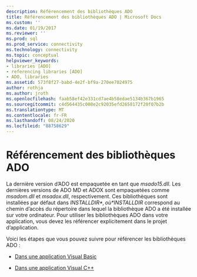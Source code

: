```yaml
---
description: Référencement des bibliothèques ADO
title: Référencement des bibliothèques ADO | Microsoft Docs
ms.custom: ''
ms.date: 01/19/2017
ms.reviewer: ''
ms.prod: sql
ms.prod_service: connectivity
ms.technology: connectivity
ms.topic: conceptual
helpviewer_keywords:
- libraries [ADO]
- referencing libraries [ADO]
- ADO, libraries
ms.assetid: 573f8f27-babd-4e2f-bf9a-270ee7024975
author: rothja
ms.author: jroth
ms.openlocfilehash: faab58ef42e331cd7ae4b58edae5134b367b1965
ms.sourcegitcommit: c4d564435c008e2c92035efd2658172f20f07b2b
ms.translationtype: MT
ms.contentlocale: fr-FR
ms.lasthandoff: 08/24/2020
ms.locfileid: "88758629"
---
```

# <a name="referencing-the-ado-libraries"></a>Référencement des bibliothèques ADO
La dernière version d’ADO est empaquetée en tant que *msado15.dll*. Les dernières versions de ADO MD et ADOX sont empaquetées comme *msadom.dll* et *msadox.dll*, respectivement. Ces bibliothèques sont installées par défaut dans *$INSTALLDIR*, où *$INSTALLDIR* correspond au chemin d’accès du répertoire dans lequel la bibliothèque ADO a été installée sur votre ordinateur. Pour utiliser les bibliothèques ADO dans votre application, vous devez les référencer explicitement dans le projet d’application.  
  
 Voici les étapes que vous pouvez suivre pour référencer les bibliothèques ADO :  
  
-   [Dans une application Visual Basic](./referencing-the-ado-libraries-in-a-visual-basic-6-application.md)  
  
-   [Dans une application Visual C++](./referencing-the-ado-libraries-in-a-visual-c-application.md)